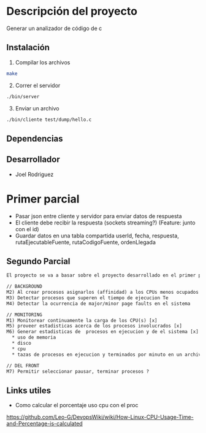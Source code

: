 # Descripción del proyecto

Generar un analizador de código de c

## Instalación

1. Compilar los archivos

```sh
make
```

2. Correr el servidor

```sh
./bin/server
```

3. Enviar un archivo

```sh
./bin/cliente test/dump/hello.c
```


## Dependencias

## Desarrollador

* Joel Rodriguez

# Primer parcial
* Pasar json entre cliente y servidor para enviar datos de respuesta
* El cliente debe recibir la respuesta (sockets streaming?) (Feature: junto con el id)
* Guardar datos en una tabla compartida userId, fecha, respuesta, rutaEjecutableFuente, rutaCodigoFuente, ordenLlegada

## Segundo Parcial

```txt
El proyecto se va a basar sobre el proyecto desarrollado en el primer parcial. Ahora el sistema va a contener un nuevo (s) módulo(s) que permitan realizar las siguientes acciones de forma concurrente con la ejecución de los programas de los usuarios.

// BACKGROUND
M2) Al crear procesos asignarlos (affinidad) a los CPUs menos ocupados [x]
M3) Detectar procesos que superen el tiempo de ejecucion Te
M4) Detectar la ocurrencia de major/minor page faults en el sistema

// MONITORING
M1) Monitorear continuamente la carga de los CPU(s) [x]
M5) proveer estadisticas acerca de los procesos involucrados [x]
M6) Generar estadisticas de  procesos en ejecucion y de el sistema [x]
  * uso de memoria
  * disco
  * cpu
  * tazas de procesos en ejecucion y terminados por minuto en un archivo log

// DEL FRONT
M7) Permitir seleccionar pausar, terminar procesos ?
```

## Links utiles

* Como calcular el porcentaje uso cpu con el proc

https://github.com/Leo-G/DevopsWiki/wiki/How-Linux-CPU-Usage-Time-and-Percentage-is-calculated
